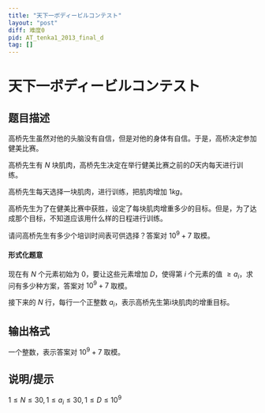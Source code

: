 ```yaml
---
title: "天下一ボディービルコンテスト"
layout: "post"
diff: 难度0
pid: AT_tenka1_2013_final_d
tag: []
---
```


# 天下一ボディービルコンテスト

## 题目描述

高桥先生虽然对他的头脑没有自信，但是对他的身体有自信。于是，高桥决定参加健美比赛。

高桥先生有 $N$ 块肌肉，高桥先生决定在举行健美比赛之前的$D$天内每天进行训练。

高桥先生每天选择一块肌肉，进行训练，把肌肉增加 $1kg$。

高桥先生为了在健美比赛中获胜，设定了每块肌肉增重多少的目标。但是，为了达成那个目标，不知道应该用什么样的日程进行训练。

请问高桥先生有多少个培训时间表可供选择？答案对 $10^9+7$ 取模。

#### 形式化题意

现在有 $N$ 个元素初始为 $0$，要让这些元素增加 $D$，使得第 $i$ 个元素的值 $\geq a_i$，求问有多少种方案，答案对 $10^9+7$ 取模。


接下来的 $N$ 行，每行一个正整数 $a_i$，表示高桥先生第i块肌肉的增重目标。

## 输出格式

一个整数，表示答案对 $10^9+7$ 取模。

## 说明/提示

$1 \leq N \leq 30,1 \leq a_i \leq 30,1 \leq D \leq 10^9$

